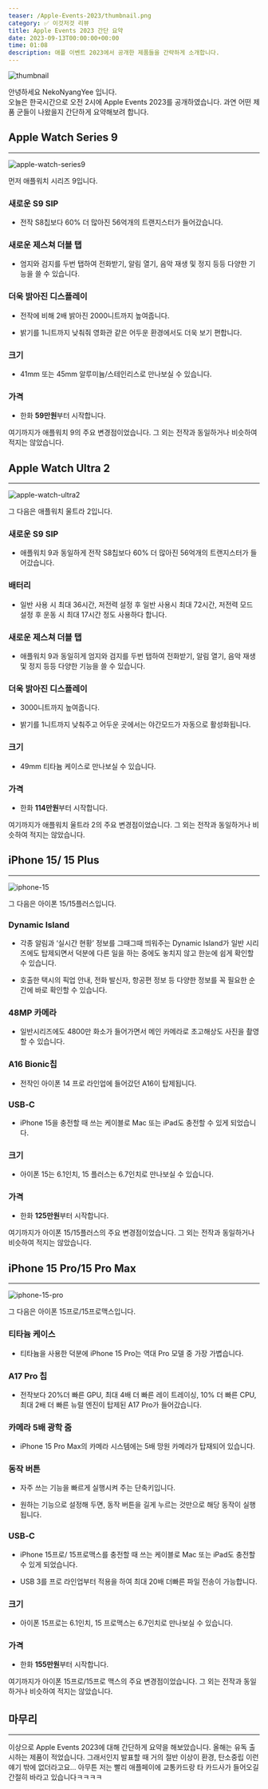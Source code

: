 ```yaml
---
teaser: /Apple-Events-2023/thumbnail.png
category: ✅ 이것저것 리뷰
title: Apple Events 2023 간단 요약
date: 2023-09-13T00:00:00+00:00
time: 01:08
description: 애플 이벤트 2023에서 공개한 제품들을 간략하게 소개합니다.
---
```


![thumbnail](/Apple-Events-2023/thumbnail.png)

안녕하세요 NekoNyangYee 입니다. <br />
오늘은 한국시간으로 오전 2시에 Apple Events 2023를 공개하였습니다. 과연 어떤 제품 군들이 나왔을지 간단하게 요약해보려 합니다.

## Apple Watch Series 9

---

![apple-watch-series9](/Apple-Events-2023/apple-watch-series9.jpg)

먼저 애플워치 시리즈 9입니다.

### 새로운 S9 SIP

- 전작 S8칩보다 60% 더 많아진 56억개의 트랜지스터가 들어갔습니다.

### 새로운 제스쳐 더블 탭

- 엄지와 검지를 두번 탭하여 전화받기, 알림 열기, 음악 재생 및 정지 등등 다양한 기능을 쓸 수 있습니다.

### 더욱 밝아진 디스플레이

- 전작에 비해 2배 밝아진 2000니트까지 높여줍니다.

- 밝기를 1니트까지 낮춰줘 영화관 같은 어두운 환경에서도 더욱 보기 편합니다.

### 크기

- 41mm 또는 45mm 알루미늄/스테인리스로 만나보실 수 있습니다.

### 가격

- 한화 **59만원**부터 시작합니다.

여기까지가 애플워치 9의 주요 변경점이었습니다. 그 외는 전작과 동일하거나 비슷하여 적지는 않았습니다.

## Apple Watch Ultra 2

---

![apple-watch-ultra2](/Apple-Events-2023/apple-watch-ultra2.jpg)

그 다음은 애플워치 울트라 2입니다.

### 새로운 S9 SIP

- 애플워치 9과 동일하게 전작 S8칩보다 60% 더 많아진 56억개의 트랜지스터가 들어갔습니다.

### 배터리

- 일반 사용 시 최대 36시간, 저전력 설정 후 일반 사용시 최대 72시간, 저전력 모드 설정 후 운동 시 최대 17시간 정도 사용하다 합니다.

### 새로운 제스쳐 더블 탭

- 애플워치 9과 동일히게 엄지와 검지를 두번 탭하여 전화받기, 알림 열기, 음악 재생 및 정지 등등 다양한 기능을 쓸 수 있습니다.

### 더욱 밝아진 디스플레이

- 3000니트까지 높여줍니다.

- 밝기를 1니트까지 낮춰주고 어두운 곳에서는 야간모드가 자동으로 활성화됩니다.

### 크기

- 49mm 티타늄 케이스로 만나보실 수 있습니다.

### 가격

- 한화 **114만원**부터 시작합니다.

여기까지가 애플워치 울트라 2의 주요 변경점이었습니다. 그 외는 전작과 동일하거나 비슷하여 적지는 않았습니다.

## iPhone 15/ 15 Plus

---

![iphone-15](/Apple-Events-2023/iphone-15.jpg)

그 다음은 아이폰 15/15플러스입니다.

### Dynamic Island

- 각종 알림과 ‘실시간 현황’ 정보를 그때그때 띄워주는 Dynamic Island가 일반 시리즈에도 탑제되면서 덕분에 다른 일을 하는 중에도 놓치지 않고 한눈에 쉽게 확인할 수 있습니다.

- 호출한 택시의 픽업 안내, 전화 발신자, 항공편 정보 등 다양한 정보를 꼭 필요한 순간에 바로 확인할 수 있습니다.

### 48MP 카메라

- 일반시리즈에도 4800만 화소가 들어가면서 메인 카메라로 초고해상도 사진을 촬영할 수 있습니다.

### A16 Bionic칩

- 전작인 아이폰 14 프로 라인업에 들어갔던 A16이 탑제됩니다.

### USB‑C

- iPhone 15을 충전할 때 쓰는 케이블로 Mac 또는 iPad도 충전할 수 있게 되었습니다.

### 크기

- 아이폰 15는 6.1인치, 15 플러스는 6.7인치로 만나보실 수 있습니다.

### 가격

- 한화 **125만원**부터 시작합니다.

여기까지가 아이폰 15/15플러스의 주요 변경점이었습니다. 그 외는 전작과 동일하거나 비슷하여 적지는 않았습니다.

## iPhone 15 Pro/15 Pro Max

---

![iphone-15-pro](/Apple-Events-2023/iphone-15-pro.jpg)

그 다음은 아이폰 15프로/15프로맥스입니다.

### 티타늄 케이스

- 티타늄을 사용한 덕분에 iPhone 15 Pro는 역대 Pro 모델 중 가장 가볍습니다.

### A17 Pro 칩

- 전작보다 20%더 빠른 GPU, 최대 4배 더 빠른 레이 트레이싱, 10% 더 빠른 CPU, 최대 2배 더 빠른 뉴럴 엔진이 탑제된 A17 Pro가 들어갔습니다.

### 카메라 5배 광학 줌

- iPhone 15 Pro Max의 카메라 시스템에는 5배 망원 카메라가 탑재되어 있습니다.

### 동작 버튼

- 자주 쓰는 기능을 빠르게 실행시켜 주는 단축키입니다.

- 원하는 기능으로 설정해 두면, 동작 버튼을 길게 누르는 것만으로 해당 동작이 실행됩니다.

### USB‑C

- iPhone 15프로/ 15프로맥스를 충전할 때 쓰는 케이블로 Mac 또는 iPad도 충전할 수 있게 되었습니다.

- USB 3를 프로 라인업부터 적용을 하여 최대 20배 더빠른 파일 전송이 가능합니다.

### 크기

- 아이폰 15프로는 6.1인치, 15 프로맥스는 6.7인치로 만나보실 수 있습니다.

### 가격

- 한화 **155만원**부터 시작합니다.

여기까지가 아이폰 15프로/15프로 맥스의 주요 변경점이었습니다. 그 외는 전작과 동일하거나 비슷하여 적지는 않았습니다.

## 마무리

---

이상으로 Apple Events 2023에 대해 간단하게 요약을 해보았습니다. 올해는 유독 출시하는 제품이 적었습니다. 그래서인지 발표할 때 거의 절반 이상이 환경, 탄소중립 이런얘기 밖에 없더라고요... 아무튼 저는 빨리 애플페이에 교통카드랑 타 카드사가 들어오길 간절히 바라고 있습니다ㅋㅋㅋㅋ
